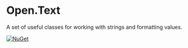 # Open.Text

A set of useful classes for working with strings and formatting values.

[![NuGet](http://img.shields.io/nuget/v/Open.Text.svg)](https://www.nuget.org/packages/Open.Text/)
